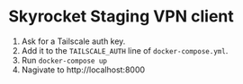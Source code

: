 # Skyrocket Staging VPN client

1. Ask for a Tailscale auth key.
2. Add it to the `TAILSCALE_AUTH` line of `docker-compose.yml`.
3. Run `docker-compose up`
4. Nagivate to http://localhost:8000